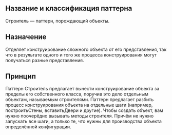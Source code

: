 ## Название и классификация паттерна
Строитель — паттерн, порождающий объекты.

## Назначение
Отделяет конструирование сложного объекта от его представления, так что
в результате одного и того же процесса конструирования могут получаться
разные представления.

## Принцип
Паттерн Строитель предлагает вынести конструирование объекта за пределы его 
собственного класса, поручив это дело отдельным объектам, называемым строителями.
Паттерн предлагает разбить процесс конструирования объекта на отдельные шаги (например, построитьСтены, вставитьДвери и другие). 
Чтобы создать объект, вам нужно поочерёдно вызывать методы строителя. 
Причём не нужно запускать все шаги, а только те, что нужны для производства объекта определённой конфигурации.